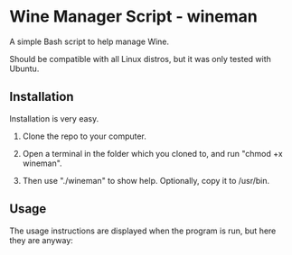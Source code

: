 # Wine Manager Script - wineman
A simple Bash script to help manage Wine.

Should be compatible with all Linux distros, but it was only tested with Ubuntu.

## Installation
Installation is very easy.

1. Clone the repo to your computer.

2. Open a terminal in the folder which you cloned to, and run "chmod +x wineman".

3. Then use "./wineman" to show help. Optionally, copy it to /usr/bin.

## Usage
The usage instructions are displayed when the program is run, but here they are anyway:

